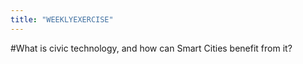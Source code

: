 ```yaml
---
title: "WEEKLYEXERCISE"
---
```


#What is civic technology, and how can Smart Cities benefit from it?

